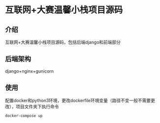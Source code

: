 # 互联网+大赛温馨小栈项目源码

## 介绍

互联网+大赛温馨小栈项目源码，包括后端django和前端部分

## 后端架构

django+nginx+gunicorn

## 使用

配置docker和python3环境，更改dockerfile环境变量（路径不变一般不需要更改），项目文件夹下执行命令
```bash
docker-compose up
```
